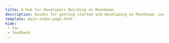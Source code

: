 ```yaml
---
title: A Hub for Developers Building on Moonbeam
description: Guides for getting started and developing on Moonbeam. Learn how to use the Ethereum & Substrate APIs, XCM interoperability, and available integrations.
template: main-index-page.html
hide: 
 - toc
 - feedback
---
```

